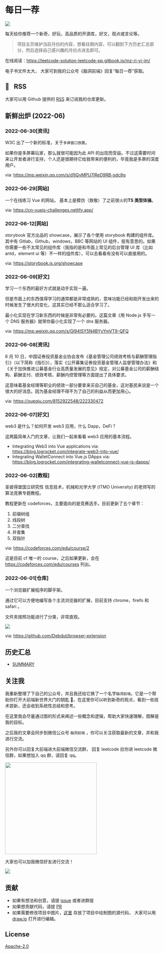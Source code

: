 # 每日一荐

![](https://tva1.sinaimg.cn/large/006y8mN6ly1g8d0sktqrwj30hs07maae.jpg)

每天给你推荐一个新奇，好玩，高品质的开源库，好文，观点或言论等。

> 项目主页维护当前月份的内容，想看往期内容，可以翻到下方历史汇总部分，然后选择自己感兴趣的月份点进去即可。

在线阅读：https://leetcode-solution-leetcode-pp.gitbook.io/mz-ri-yi-jm/

电子书文件太大， 大家可到我的公众号《脑洞前端》回复“每日一荐”获取。

## :newspaper: &nbsp; RSS

大家可以用 Github 提供的 [RSS](https://github.com/azl397985856/daily-featured/commits.atom) 来订阅我的仓库更新。

## 新鲜出炉 (2022-06)

### 2022-06-30[资讯]

W3C 出了一个新的标准，关于`多屏窗口放置`。

如果你是多屏幕玩家，那么就很可能因为此 API 的出现而受益。不过这需要时间来让开发者进行支持，个人还是很期待它给我带来的便利的，毕竟我是多屏的深度用户。

via: https://mp.weixin.qq.com/s/d1IQyMPU7IReD9RB-sdc8g

### 2022-06-29[网站]

一个在线练习 Vue 的网站。 基本上是模仿（致敬）了之前很火的**TS 类型体操**。

via: https://cn-vuejs-challenges.netlify.app/

### 2022-06-12[网站]

storybook 官方出品的 showcase，展示了各个使用 storybook 构建的组件库。其中有 Gitlab，Github，windows，BBC 等网站的 UI 组件，挺有意思的。如果你需要一些不太常见的组件库（我指的是和市面上常见的后台管理 UI 库（比如 antd，element ui 等）不一样的组件库），可以去看看有没有可以直接用的。

via: https://storybook.js.org/showcase

### 2022-06-09[好文]

学习一个东西的最好方式就是动手实现一遍。

但是市面上的东西值得学习的通常都是非常成熟的，意味功能已经和刚开发出来的时候发生了很大的变化，这其实已经不那么适合学习了。

最小化实现在学习新东西的时候是非常有必要的。这篇文章《用 Node.js 手写一个 DNS 服务器》就带你最小化实现了一个 dns 服务器。

via: https://mp.weixin.qq.com/s/Gl94ISY5N4BYyYmVT9-QFQ

### 2022-06-08[资讯]

6 月 10 日，中国证券投资基金业协会发布《基金管理公司绩效考核与薪酬管理指引》（以下简称《指引》），落实《公开募集证券投资基金管理人监督管理办法》和《关于加快推进公募基金行业高质量发展的意见》规定，对公募基金公司的薪酬结构、薪酬支付、绩效考核、薪酬内控管理等方面提出了具体要求。

这意味着基金经理等职业的绩效一部分要拿来买自己的基金，这对基民来说是一个很大的好消息。因为基金经理不得不为了自己的利益从而更加用心。

via: https://xueqiu.com/8152922548/222330472

### 2022-06-07[好文]

web3 是什么？如何开发 web3 应用，什么 Dapp，DeFi？

这两篇简单入门的文章，让我们一起来看看 web3 应用的基本流程。

- Integrating Web3 into Vue applications via: https://blog.logrocket.com/integrate-web3-into-vue/
- Integrating WalletConnect into Vue.js DApps via: https://blog.logrocket.com/integrating-walletconnect-vue-js-dapps/

### 2022-06-02[教程]

圣彼得堡国立研究性 信息技术，机械和光学大学 (ITMO University) 的老师写的算法竞赛专题教程。

教程更新在 codeforces，主要面向的是竞赛选手。目前更新了五个章节：

1. 前缀树组
2. 线段树
3. 二分查找
4. 并查集
5. 双指针

via: https://codeforces.com/edu/course/2

这是目前 cf 唯一的 course，之后如果更新，会在 https://codeforces.com/edu/courses 列出。

### 2022-06-01[仓库]

一个浏览器扩展程序的脚手架。

通过它可以方便地编写各个主流浏览器的扩展，目前支持 chrome，firefo 和 safari 。

文件夹按照功能进行了分类，非常直观。

![](https://tva1.sinaimg.cn/large/e6c9d24ely1h2wgo5iylgj21b20qq0ve.jpg)

via: https://github.com/Debdut/browser-extension

## 历史汇总

- [SUMMARY](./SUMMARY.md)

## 关注我

我重新整理了下自己的公众号，并且我还给它换了一个名字`脑洞前端`，它是一个帮助你打开大前端新世界大门的钥匙 🔑，在这里你可以听到新奇的观点，看到一些技术尝新，还会收到系统性总结和思考。

在这里我会尽量通过图的形式来阐述一些概念和逻辑，帮助大家快速理解，图解是我的目标。

之后我的文章会同步到微信公众号 `脑洞前端` ，你可以关注获取最新的文章，并和我进行交流。

另外你可以回复大前端进大前端微信交流群， 回复 leetcode 拉你进 leetcode 微信群，如果想加入 qq 群，请回复 qq。

<img width="300" src="https://tva1.sinaimg.cn/large/006y8mN6ly1g7he9xdtmyj30by0byaac.jpg">

大家也可以加我微信好友进行交流！

![](https://tva1.sinaimg.cn/large/008i3skNly1gx11szd02ej30e80e8dg3.jpg)

## 贡献

- 如果有想法和创意，请提 [issue](https://github.com/azl397985856/daily-featured/issues) 或者进群提
- 如果想贡献代码，请提 [PR](https://github.com/azl397985856/daily-featured/pulls)
- 如果需要修改项目中图片，[这里](./assets/) 存放了项目中绘制图的源代码， 大家可以用 [draw.io](https://www.draw.io/) 打开进行编辑。

## License

[Apache-2.0](./LICENSE)
